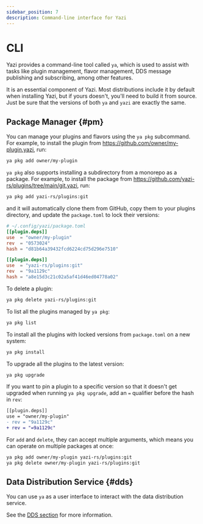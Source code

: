 ```yaml
---
sidebar_position: 7
description: Command-line interface for Yazi
---
```


# CLI

Yazi provides a command-line tool called `ya`, which is used to assist with tasks like plugin management, flavor management, DDS message publishing and subscribing, among other features.

It is an essential component of Yazi. Most distributions include it by default when installing Yazi, but if yours doesn't, you'll need to build it from source. Just be sure that the versions of both `ya` and `yazi` are exactly the same.

## Package Manager {#pm}

You can manage your plugins and flavors using the `ya pkg` subcommand. For example, to install the plugin from https://github.com/owner/my-plugin.yazi, run:

```sh
ya pkg add owner/my-plugin
```

`ya pkg` also supports installing a subdirectory from a monorepo as a package. For example, to install the package from https://github.com/yazi-rs/plugins/tree/main/git.yazi, run:

```sh
ya pkg add yazi-rs/plugins:git
```

and it will automatically clone them from GitHub, copy them to your plugins directory, and update the `package.toml` to lock their versions:

```toml
# ~/.config/yazi/package.toml
[[plugin.deps]]
use  = "owner/my-plugin"
rev  = "0573024"
hash = "d81b64a39432fcd6224cd75d296e7510"

[[plugin.deps]]
use  = "yazi-rs/plugins:git"
rev  = "9a1129c"
hash = "a8e15d3c21c02a5af41d46ed04778a02"
```

To delete a plugin:

```sh
ya pkg delete yazi-rs/plugins:git
```

To list all the plugins managed by `ya pkg`:

```sh
ya pkg list
```

To install all the plugins with locked versions from `package.toml` on a new system:

```sh
ya pkg install
```

To upgrade all the plugins to the latest version:

```sh
ya pkg upgrade
```

If you want to pin a plugin to a specific version so that it doesn't get upgraded when running `ya pkg upgrade`, add an `=` qualifier before the hash in `rev`:

```diff
[[plugin.deps]]
use = "owner/my-plugin"
- rev = "9a1129c"
+ rev = "=9a1129c"
```

For `add` and `delete`, they can accept multiple arguments, which means you can operate on multiple packages at once:

```sh
ya pkg add owner/my-plugin yazi-rs/plugins:git
ya pkg delete owner/my-plugin yazi-rs/plugins:git
```

## Data Distribution Service {#dds}

You can use `ya` as a user interface to interact with the data distribution service.

See the [DDS section](/docs/dds) for more information.
